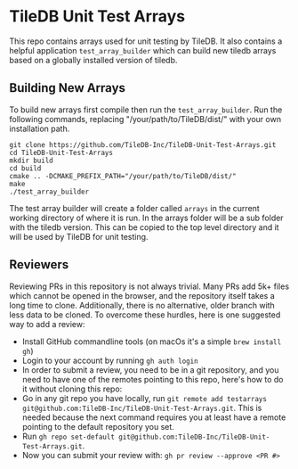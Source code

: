 # TileDB Unit Test Arrays

This repo contains arrays used for unit testing by TileDB. It also contains a helpful application `test_array_builder`
which can build new tiledb arrays based on a globally installed version of tiledb.

## Building New Arrays

To build new arrays first compile then run the `test_array_builder`. Run
the following commands, replacing "/your/path/to/TileDB/dist/" with your own
installation path.

```
git clone https://github.com/TileDB-Inc/TileDB-Unit-Test-Arrays.git
cd TileDB-Unit-Test-Arrays
mkdir build
cd build
cmake .. -DCMAKE_PREFIX_PATH="/your/path/to/TileDB/dist/"
make
./test_array_builder
```

The test array builder will create a folder called `arrays` in the current working directory of where it is run.
In the arrays folder will be a sub folder with the tiledb version. This can be copied to the top level directory
and it will be used by TileDB for unit testing.

## Reviewers
Reviewing PRs in this repository is not always trivial. Many PRs add 5k+ files which cannot be opened in the browser, and the repository itself takes a long time to clone. Additionally, there is no alternative, older branch with less data to be cloned. To overcome these hurdles, here is one suggested way to add a review:
- Install GitHub commandline tools (on macOs it's a simple `brew install gh`)
- Login to your account by running `gh auth login`
- In order to submit a review, you need to be in a git repository, and you need to have one of the remotes pointing to this repo, here's how to do it without cloning this repo:
- Go in any git repo you have locally, run `git remote add testarrays git@github.com:TileDB-Inc/TileDB-Unit-Test-Arrays.git`. This is needed because the next command requires you at least have a remote pointing to the default repository you set.
- Run `gh repo set-default git@github.com:TileDB-Inc/TileDB-Unit-Test-Arrays.git`.
- Now you can submit your review with: `gh pr review --approve <PR #>`

